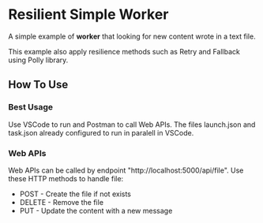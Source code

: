# Resilient Simple Worker

A simple example of **worker** that looking for new content wrote in a text file.

This example also apply resilience methods such as Retry and Fallback using Polly library.

## How To Use

### Best Usage

Use VSCode to run and Postman to call Web APIs. The files launch.json and task.json already configured to run in paralell in VSCode. 

### Web APIs

Web APIs can be called by endpoint "http://localhost:5000/api/file". Use these HTTP methods to handle file:

* POST - Create the file if not exists
* DELETE - Remove the file
* PUT - Update the content with a new message